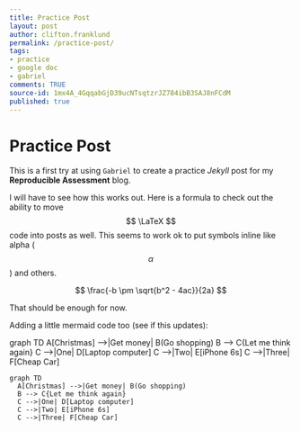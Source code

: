 ```yaml
---
title: Practice Post
layout: post
author: clifton.franklund
permalink: /practice-post/
tags:
- practice
- google doc
- gabriel
comments: TRUE
source-id: 1mx4A_4GqqabGjD39ucNTsqtzrJZ784ibB3SAJ8nFCdM
published: true
---
```

# Practice Post

This is a first try at using ```Gabriel``` to create a practice _Jekyll_ post for my **Reproducible Assessment** blog.  

I will have to see how this works out. Here is a formula to check out the ability to move $$ \LaTeX $$ code into posts as well. This seems to work ok to put symbols inline like alpha ($$ \alpha $$) and others. 

$$ \frac{-b \pm \sqrt{b^2 - 4ac}}{2a} $$  

That should be enough for now.   

Adding a little mermaid code too (see if this updates):

<div class="mermaid">  
graph TD   
A[Christmas] -->|Get money| B(Go shopping)   
B --> C{Let me think again}   
C -->|One| D[Laptop computer]   
C -->|Two| E[iPhone 6s]   
C -->|Three| F[Cheap Car]   
</div>

```mermaid   
graph TD   
  A[Christmas] -->|Get money| B(Go shopping)   
  B --> C{Let me think again}   
  C -->|One| D[Laptop computer]   
  C -->|Two| E[iPhone 6s]   
  C -->|Three| F[Cheap Car]   
```  



